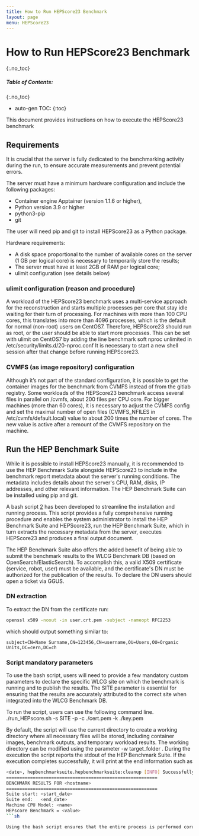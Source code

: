 ```yaml
---
title: How to Run HEPScore23 Benchmark
layout: page
menu: HEPScore23
---
```


# How to Run HEPScore23 Benchmark
{:.no_toc}

##### Table of Contents:
{:.no_toc}
* auto-gen TOC:
{:toc}

This document provides instructions on how to execute the HEPScore23 benchmark

## Requirements

It is crucial that the server is fully dedicated to the benchmarking activity during the run, to ensure accurate measurements and prevent potential errors.

The server must have a minimum hardware configuration and include the following packages:
   * Container engine Apptainer (version 1.1.6 or higher), 
   * Python version 3.9 or higher
   * python3-pip
   * git

The user will need pip and git to install HEPScore23 as a Python package.

Hardware requirements:
   * A disk space proportional to the number of available cores on the server (1 GB per logical core) is necessary to temporarily store the results;
   * The server must have at least 2GB of RAM per logical core;
   * ulimit configuration (see details below)

### ulimit configuration (reason and procedure)
A workload of the HEPScore23 benchmark uses a multi-service approach for the reconstruction and starts multiple processes per core that stay idle waiting for their turn of processing. For machines with more than 100 CPU cores, this translates into more than 4096 processes, which is the default for normal (non-root) users on CentOS7. Therefore, HEPScore23 should run as root, or the user should be able to start more processes. This can be set with ulimit on CentOS7 by adding the line
                         benchmark  soft nproc unlimited
in /etc/security/limits.d/20-nproc.conf 
It is necessary to start a new shell session after that change before running HEPScore23.

### CVMFS (as image repository) configuration 
Although it’s not part of the standard configuration, it is possible to get the container images for the benchmark from CVMFS instead of from the gitlab registry. Some workloads of the HEPScore23 benchmark access several files in parallel on /cvmfs, about 200 files per CPU core. For bigger machines (more than 60 cores), it is necessary to adjust the CVMFS config and set the maximal number of open files (CVMFS_NFILES in /etc/cvmfs/default.local) value to about 200 times the number of cores. The new value is active after a remount of the CVMFS repository on the machine.

## Run the HEP Benchmark Suite

While it is possible to install HEPScore23 manually, it is recommended to use the HEP Benchmark Suite alongside HEPScore23 to include in the benchmark report metadata about the server's running conditions. The metadata includes details about the server's CPU, RAM, disks, IP addresses, and other relevant information. The HEP Benchmark Suite can be installed using pip and git.

A bash script [2](https://gitlab.cern.ch/hep-benchmarks/hep-benchmark-suite/-/raw/master/examples/hepscore/run_HEPscore.sh) has been developed  to streamline the installation and running process. This script provides a fully comprehensive running procedure and enables the system administrator to install the HEP Benchmark Suite and HEPScore23, run the HEP Benchmark Suite, which in turn extracts the necessary metadata from the server, executes HEPScore23 and produces a final output document. 

The HEP Benchmark Suite also offers the added benefit of being able to submit the benchmark results to the WLCG Benchmark DB (based on OpenSearch/ElasticSearch). To accomplish this, a valid X509 certificate (service, robot, user) must be available, and the certificate's DN must be authorized for the publication of the results.
To declare the DN users should open a ticket via GGUS. 

### DN extraction
To extract the DN from the certificate  run:

```sh
openssl x509 -noout -in user.crt.pem -subject -nameopt RFC2253
```

which should output something similar to:
```
subject=CN=Name Surname,CN=123456,CN=username,OU=Users,OU=Organic Units,DC=cern,DC=ch
```

### Script mandatory parameters
To use the bash script, users will need to provide a few mandatory custom parameters to declare the specific WLCG site on which the benchmark is running and to publish the results. 
The SITE parameter is essential for ensuring that the results are accurately attributed to the correct site when integrated into the WLCG Benchmark DB.

To run the script, users can use the following command line. 
./run_HEPscore.sh -s SITE -p -c ./cert.pem -k ./key.pem

By default, the script will use the current directory to create a working directory where all necessary files will be stored, including container images, benchmark outputs, and temporary workload results. The working directory can be modified using the parameter -w target_folder .
During the execution the script reports the stdout of the HEP Benchmark Suite. If the execution completes successfully, it will print at the end information such as

```sh
<date>, hepbenchmarksuite.hepbenchmarksuite:cleanup [INFO] Successfully completed all requested benchmarks
=========================================================
BENCHMARK RESULTS FOR <hostname>
=========================================================
Suite start: <start_date>
Suite end:   <end_date>
Machine CPU Model: <name>
HEPscore Benchmark = <value>
```sh

Using the bash script ensures that the entire process is performed correctly, and it is recommended that users utilize it when installing and running HEPScore23.

